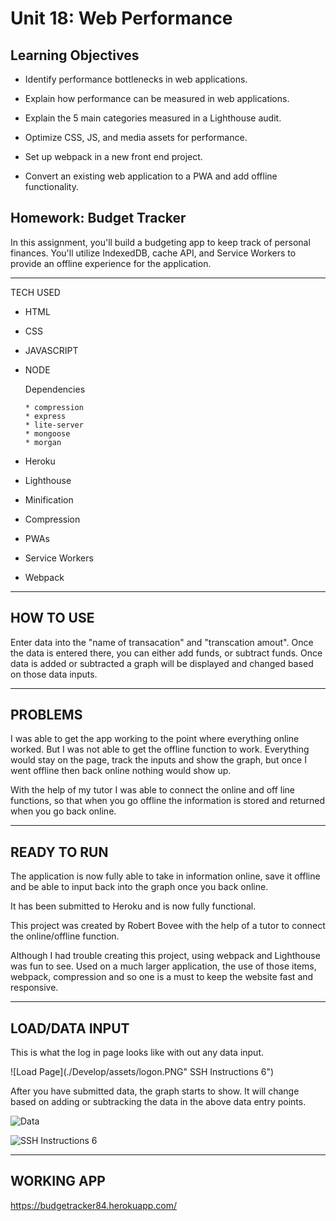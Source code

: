 # Unit 18: Web Performance


## Learning Objectives


* Identify performance bottlenecks in web applications.

* Explain how performance can be measured in web applications.

* Explain the 5 main categories measured in a Lighthouse audit.

* Optimize CSS, JS, and media assets for performance.

* Set up webpack in a new front end project.

* Convert an existing web application to a PWA and add offline functionality.

## Homework: Budget Tracker

In this assignment, you'll build a budgeting app to keep track of personal finances. You'll utilize IndexedDB, cache API, and Service Workers to provide an offline experience for the application.

*****

TECH USED

* HTML
* CSS
* JAVASCRIPT
* NODE
    
    Dependencies
      
      * compression
      * express
      * lite-server
      * mongoose
      * morgan

* Heroku
* Lighthouse
* Minification
* Compression
* PWAs
* Service Workers
* Webpack

*****

## HOW TO USE

Enter data into the "name of transacation" and "transcation amout".  Once the data is entered there, you can either add funds, or subtract funds.  Once data is added or subtracted a graph will be displayed and changed based on those data inputs.

*****

## PROBLEMS 

I was able to get the app working to the point where everything online worked.  But I was not able to get the offline function to work. Everything would stay on the page, track the inputs and show the graph, but once I went offline then back online nothing would show up. 

With the help of my tutor I was able to connect the online and off line functions, so that when you go offline the information is stored and returned when you go back online.

*****

## READY TO RUN

The application is now fully able to take in information online, save it offline and be able to input back into the graph once you back online.

It has been submitted to Heroku and is now fully functional.

This project was created by Robert Bovee with the help of a tutor to connect the online/offline function.

Although I had trouble creating this project, using webpack and Lighthouse was fun to see.  Used on a much larger application, the use of those items, webpack, compression and so one is a must to keep the website fast and responsive.

*****

## LOAD/DATA INPUT 

This is what the log in page looks like with out any data input.

![Load Page](./Develop/assets/logon.PNG"  SSH Instructions 6")

After you have submitted data, the graph starts to show. It will change based on adding or subtracking the data in the above data entry points.

![Data](.Develop/assets/datachange.PNG " SSH Instructions 6")

![SSH Instructions 6](./assets/City.PNG "SSH Instructions 6")


*****

## WORKING APP

https://budgetracker84.herokuapp.com/



